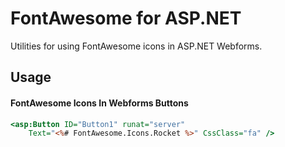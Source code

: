 # FontAwesome for ASP.NET

Utilities for using FontAwesome icons in ASP.NET Webforms.

## Usage

#### FontAwesome Icons In Webforms Buttons
```asp
<asp:Button ID="Button1" runat="server" 
    Text="<%# FontAwesome.Icons.Rocket %>" CssClass="fa" />
```